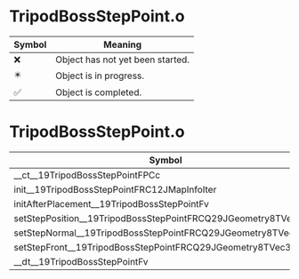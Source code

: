 # TripodBossStepPoint.o
| Symbol | Meaning 
| ------------- | ------------- 
| :x: | Object has not yet been started. 
| :eight_pointed_black_star: | Object is in progress. 
| :white_check_mark: | Object is completed. 


# TripodBossStepPoint.o
| Symbol | Decompiled? |
| ------------- | ------------- |
| __ct__19TripodBossStepPointFPCc | :x: |
| init__19TripodBossStepPointFRC12JMapInfoIter | :x: |
| initAfterPlacement__19TripodBossStepPointFv | :x: |
| setStepPosition__19TripodBossStepPointFRCQ29JGeometry8TVec3&lt;f&gt; | :x: |
| setStepNormal__19TripodBossStepPointFRCQ29JGeometry8TVec3&lt;f&gt; | :x: |
| setStepFront__19TripodBossStepPointFRCQ29JGeometry8TVec3&lt;f&gt; | :x: |
| __dt__19TripodBossStepPointFv | :x: |
